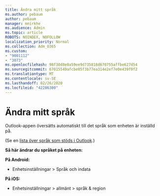 ```yaml
---
title: Ändra mitt språk
ms.author: pebaum
author: pebaum
manager: mnirkhe
ms.audience: Admin
ms.topic: article
ROBOTS: NOINDEX, NOFOLLOW
localization_priority: Normal
ms.collection: Adm_O365
ms.custom:
- "9001112"
- "3073"
ms.openlocfilehash: 98f30d8e0a59ee9d735818d670755affbe627d54
ms.sourcegitcommit: 67015549afcbe05f3b77ea314e2ef7e0e439f9f2
ms.translationtype: MT
ms.contentlocale: sv-SE
ms.lasthandoff: 02/26/2020
ms.locfileid: "42286300"
---
```

# <a name="change-my-language"></a>Ändra mitt språk

Outlook-appen översätts automatiskt till det språk som enheten är inställd på. 

(Se en [lista över språk som stöds i Outlook](https://acompli.helpshift.com/a/outlook/?s=general-questions&f=in-which-languages-is-your-app-translated).) 

**Så här ändrar du språket på enheten:** 

**På Android:** 

- Enhetsinställningar > Språk och indata 

**På iOS:** 

- Enhetsinställningar > allmänt > språk & region 
